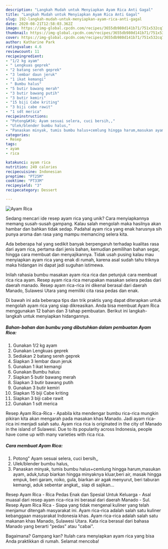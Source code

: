 ```yaml
---
description: "Langkah Mudah untuk Menyiapkan Ayam Rica Anti Gagal"
title: "Langkah Mudah untuk Menyiapkan Ayam Rica Anti Gagal"
slug: 192-langkah-mudah-untuk-menyiapkan-ayam-rica-anti-gagal
date: 2020-08-21T12:58:03.362Z
image: https://img-global.cpcdn.com/recipes/3655db980d141b71/751x532cq70/ayam-rica-foto-resep-utama.jpg
thumbnail: https://img-global.cpcdn.com/recipes/3655db980d141b71/751x532cq70/ayam-rica-foto-resep-utama.jpg
cover: https://img-global.cpcdn.com/recipes/3655db980d141b71/751x532cq70/ayam-rica-foto-resep-utama.jpg
author: Katharine Park
ratingvalue: 4.6
reviewcount: 11
recipeingredient:
- "1/2 kg ayam"
- " Lengkuas geprek"
- "2 batang sereh geprek"
- "3 lembar daun jeruk"
- "1 ikat kemangi"
- " Bumbu halus"
- "5 butir bawang merah"
- "3 butir bawang putih"
- "3 butir kemiri"
- "15 biji Cabe kriting"
- "3 biji cabe rawit"
- "1 sdt merica"
recipeinstructions:
- "Potong&#34; Ayam sesuai selera, cuci bersih,,"
- "Ulek/blender bumbu halus,"
- "Panaskan minyak, tumis bumbu halus+cemlung hingga harum,masukan ayam, aduk,tutup biarkan hingga minyaknya kluar,beri air, masak hingga empuk, beri garam, roiko, gula, biarkan air agak menyurut, beri taburan kemangi, aduk sebentar angkat,, siap di sajikan..."
categories:
- Resep
tags:
- ayam
- rica

katakunci: ayam rica 
nutrition: 249 calories
recipecuisine: Indonesian
preptime: "PT25M"
cooktime: "PT33M"
recipeyield: "3"
recipecategory: Dessert

---
```



![Ayam Rica](https://img-global.cpcdn.com/recipes/3655db980d141b71/751x532cq70/ayam-rica-foto-resep-utama.jpg)

Sedang mencari ide resep ayam rica yang unik? Cara menyiapkannya memang susah-susah gampang. Kalau salah mengolah maka hasilnya akan hambar dan bahkan tidak sedap. Padahal ayam rica yang enak harusnya sih punya aroma dan rasa yang mampu memancing selera kita.

Ada beberapa hal yang sedikit banyak berpengaruh terhadap kualitas rasa dari ayam rica, pertama dari jenis bahan, kemudian pemilihan bahan segar, hingga cara membuat dan menyajikannya. Tidak usah pusing kalau mau menyiapkan ayam rica yang enak di rumah, karena asal sudah tahu triknya maka hidangan ini dapat jadi suguhan istimewa.

Inilah rahasia bumbu masakan ayam rica rica dan petunjuk cara membuat rica rica ayam. Resep ayam rica rica merupakan masakan selera pedas dari daerah manado. Resep ayam rica-rica ini dikenal berasal dari daerah Manado, Sulawesi Utara yang memiliki cita rasa pedas dan enak.


Di bawah ini ada beberapa tips dan trik praktis yang dapat diterapkan untuk mengolah ayam rica yang siap dikreasikan. Anda bisa membuat Ayam Rica menggunakan 12 bahan dan 3 tahap pembuatan. Berikut ini langkah-langkah untuk menyiapkan hidangannya.

<!--inarticleads1-->

##### Bahan-bahan dan bumbu yang dibutuhkan dalam pembuatan Ayam Rica:

1. Gunakan 1/2 kg ayam
1. Gunakan  Lengkuas geprek
1. Sediakan 2 batang sereh geprek
1. Siapkan 3 lembar daun jeruk
1. Gunakan 1 ikat kemangi
1. Gunakan  Bumbu halus:
1. Siapkan 5 butir bawang merah
1. Siapkan 3 butir bawang putih
1. Gunakan 3 butir kemiri
1. Siapkan 15 biji Cabe kriting
1. Siapkan 3 biji cabe rawit
1. Gunakan 1 sdt merica


Resep Ayam Rica-Rica - Apabila kita mendengar bumbu rica-rica mungkin pikiran kita akan mengarah pada masakan khas Manado. Jadi ayam rica-rica ini menjadi salah satu. Ayam rica rica is originated in the city of Manado in the island of Sulawesi. Due to its popularity across Indonesia, people have come up with many varieties with rica rica. 

<!--inarticleads2-->

##### Cara membuat Ayam Rica:

1. Potong&#34; Ayam sesuai selera, cuci bersih,,
1. Ulek/blender bumbu halus,
1. Panaskan minyak, tumis bumbu halus+cemlung hingga harum,masukan ayam, aduk,tutup biarkan hingga minyaknya kluar,beri air, masak hingga empuk, beri garam, roiko, gula, biarkan air agak menyurut, beri taburan kemangi, aduk sebentar angkat,, siap di sajikan...


Resep Ayam Rica - Rica Pedas Enak dan Spesial Untuk Keluarga - Asal muasal dari resep ayam rica-rica ini berasal dari daerah Manado - Sul. Resep Ayam Rica Rica - Siapa yang tidak mengenal kuliner yang telah menjamur ditengah masyarakat ini. Ayam rica-rica adalah salah satu kuliner kebanggaan masyarakat Indonesia khas. Ayam rica-rica adalah salah satu makanan khas Manado, Sulawesi Utara. Kata rica berasal dari bahasa Manado yang berarti &#34;pedas&#34; atau &#34;cabai&#34;. 

Bagaimana? Gampang kan? Itulah cara menyiapkan ayam rica yang bisa Anda praktikkan di rumah. Selamat mencoba!
